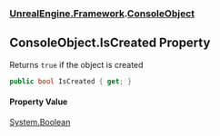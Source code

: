 ### [UnrealEngine.Framework](./UnrealEngine-Framework.md 'UnrealEngine.Framework').[ConsoleObject](./UnrealEngine-Framework-ConsoleObject.md 'UnrealEngine.Framework.ConsoleObject')
## ConsoleObject.IsCreated Property
Returns `true` if the object is created  
```csharp
public bool IsCreated { get; }
```
#### Property Value
[System.Boolean](https://docs.microsoft.com/en-us/dotnet/api/System.Boolean 'System.Boolean')  
